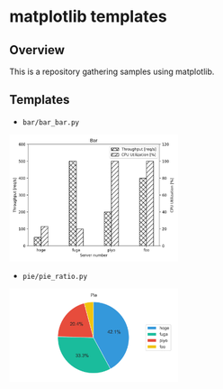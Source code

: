 # matplotlib templates

## Overview
This is a repository gathering samples using matplotlib.

## Templates
- `bar/bar_bar.py`
<img src='./templates/bar/bar_bar.png' width='300px'>

- `pie/pie_ratio.py`
<img src='./templates/pie/pie_ratio.png' width='300px'>
